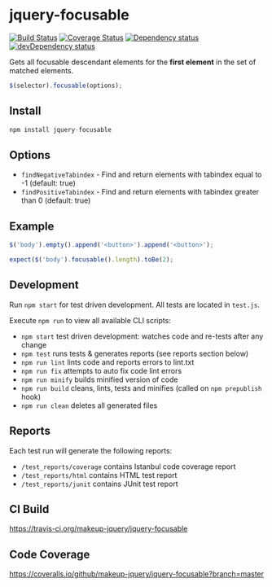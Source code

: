 # jquery-focusable

<p>
    <a href="https://travis-ci.org/makeup-jquery/jquery-focusable"><img src="https://api.travis-ci.org/makeup-jquery/jquery-focusable.svg?branch=master" alt="Build Status" /></a>
    <a href='https://coveralls.io/github/makeup-jquery/jquery-focusable?branch=master'><img src='https://coveralls.io/repos/makeup-jquery/jquery-focusable/badge.svg?branch=master&service=github' alt='Coverage Status' /></a>
    <a href="https://david-dm.org/makeup-jquery/jquery-focusable"><img src="https://david-dm.org/makeup-jquery/jquery-focusable.svg" alt="Dependency status" /></a>
    <a href="https://david-dm.org/makeup-jquery/jquery-focusable#info=devDependencies"><img src="https://david-dm.org/makeup-jquery/jquery-focusable/dev-status.svg" alt="devDependency status" /></a>
</p>

Gets all focusable descendant elements for the **first element** in the set of matched elements.

```js
$(selector).focusable(options);
```

## Install

```js
npm install jquery-focusable
```

## Options

* `findNegativeTabindex` - Find and return elements with tabindex equal to -1 (default: true)
* `findPositiveTabindex` - Find and return elements with tabindex greater than 0 (default: true)

## Example

```js
$('body').empty().append('<button>').append('<button>');

expect($('body').focusable().length).toBe(2);
```

## Development

Run `npm start` for test driven development. All tests are located in `test.js`.

Execute `npm run` to view all available CLI scripts:

* `npm start` test driven development: watches code and re-tests after any change
* `npm test` runs tests & generates reports (see reports section below)
* `npm run lint` lints code and reports errors to lint.txt
* `npm run fix` attempts to auto fix code lint errors
* `npm run minify` builds minified version of code
* `npm run build` cleans, lints, tests and minifies (called on `npm prepublish` hook)
* `npm run clean` deletes all generated files

## Reports

Each test run will generate the following reports:

* `/test_reports/coverage` contains Istanbul code coverage report
* `/test_reports/html` contains HTML test report
* `/test_reports/junit` contains JUnit test report

## CI Build

https://travis-ci.org/makeup-jquery/jquery-focusable

## Code Coverage

https://coveralls.io/github/makeup-jquery/jquery-focusable?branch=master
